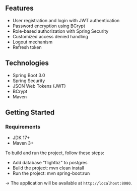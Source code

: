 ## Features
* User registration and login with JWT authentication
* Password encryption using BCrypt
* Role-based authorization with Spring Security
* Customized access denied handling
* Logout mechanism
* Refresh token

## Technologies
* Spring Boot 3.0
* Spring Security
* JSON Web Tokens (JWT)
* BCrypt
* Maven
 
## Getting Started

### Requirements
* JDK 17+
* Maven 3+


To build and run the project, follow these steps:

* Add database "flightbz" to postgres 
* Build the project: mvn clean install
* Run the project: mvn spring-boot:run 

-> The application will be available at `http://localhost:8080`.
